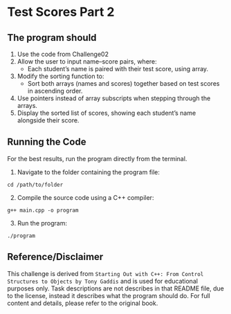 # Test Scores Part 2

## The program should
1. Use the code from Challenge02
2. Allow the user to input name–score pairs, where:
    - Each student’s name is paired with their test score, using array.
3. Modify the sorting function to:
    - Sort both arrays (names and scores) together based on test scores in ascending order.
4. Use pointers instead of array subscripts when stepping through the arrays.
5. Display the sorted list of scores, showing each student’s name alongside their score.

## Running the Code
For the best results, run the program directly from the terminal.

1. Navigate to the folder containing the program file:
```
cd /path/to/folder
```
2. Compile the source code using a C++ compiler:
```
g++ main.cpp -o program
```
3. Run the program:
```
./program
```

## Reference/Disclaimer
This challenge is derived from `Starting Out with C++: From Control Structures to Objects by Tony Gaddis` and is used for educational purposes only. Task descriptions are not describes in that README file, due to the license, instead it describes what the program should do. For full content and details, please refer to the original book.